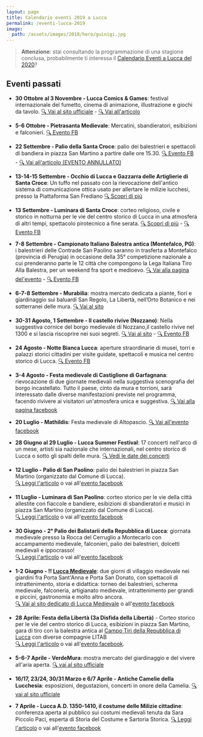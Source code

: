 ```yaml
---
layout: page
title: Calendario eventi 2019 a Lucca
permalink: /eventi-lucca-2019
image:
  path: /assets/images/2018/hero/guinigi.jpg
---
```


> **Attenzione**: stai consultando la programmazione di una stagione conclusa,
> probabilmente ti interessa il [Calendario Eventi a Lucca del
> 2020](/eventi-lucca-2020)?

## Eventi passati

* **30 Ottobre al 3 Novembre - Lucca Comics & Games**: festival internazionale del
  fumetto, cinema di animazione, illustrazione e giochi da tavolo. [:mag: Vai al
  sito ufficiale](https://www.luccacomicsandgames.com) - [:mag: Vai all'articolo](/2019/lucca-comics-feudalesimo-liberta)

* **5-6 Ottobre - Pietrasanta Medievale**: Mercatini, sbandieratori, esibizioni
  e falconieri. [:mag: Evento FB](https://www.facebook.com/events/501447667287025/)

* **22 Settembre - Palio della Santa Croce**: palio dei balestrieri e spettacoli
  di bandiera in piazza San Martino a partire dalle ore 15.30. [:mag: Evento
  FB](https://www.facebook.com/events/1278991108937603/) - [:mag: Vai all'articolo (EVENTO ANNULLATO)](/2019/palio-santa-croce)

* **13-14-15 Settembre - Occhio di Lucca e Gazzarra delle Artiglierie di Santa
  Croce**: Un tuffo nel passato con la rievocazione dell'antico sistema di
  comunicazione ottica usato per allertare le milizie lucchesi, presso
  la Piattaforma San Frediano [:mag: Scopri di
  più](http://www.comune.lucca.it/flex/cm/pages/ServeBLOB.php/L/IT/IDPagina/20146)

* **13 Settembre - Luminara di Santa Croce**: corteo religioso, civile e storico
  in notturna per le vie del centro storico di Lucca in una atmosfera di altri
  tempi, spettacolo pirotecnico a fine serata. [:mag: Scopri di
  più](http://www.comune.lucca.it/flex/cm/pages/ServeBLOB.php/L/IT/IDPagina/12058) - [:mag: Evento FB](https://www.facebook.com/events/421172428525712/)

* **7-8 Settembre - Campionato Italiano Balestra antica (Montefalco, PG)**: i
  balestrieri delle Contrade San Paolino saranno in trasferta a Montefalco
  (provincia di Perugia) in occasione della 35° competizione nazionale a cui
  prenderanno parte le 12 città che compongono la Lega Italiana Tiro Alla
  Balestra, per un weekend fra sport e medioevo. [:mag: Vai alla pagina
  del'evento](/2019/campionato-litab-montefalco) - [:mag: Evento
  FB](https://facebook.com/events/1128188134035140/)

* **6-7-8 Settembre - Murabilia**: mostra mercato dedicata a piante, fiori e
  giardinaggio sui baluardi San Regolo, La Libertà, nell’Orto Botanico e nei
  sotterranei delle mura. [:mag: Vai al sito](http://www.comune.lucca.it/flex/cm/pages/ServeBLOB.php/L/IT/IDPagina/20106)

* **30-31 Agosto, 1 Settembre - Il castello rivive (Nozzano)**: Nella suggestiva
  cornice del borgo medievale di Nozzano,il castello rivive nel 1300 e si lascia
  riscoprire nei suoi segreti. [:mag: Vai al sito](http://www.ilcastellorivive.it/htm/eventi.html) - [:mag: Evento FB](https://www.facebook.com/events/2707388579293784/)

* **24 Agosto - Notte Bianca Lucca**: aperture straordinarie di musei, torri e
  palazzi storici cittadini per visite guidate, spettacoli e musica nel centro
  storico di Lucca. [:mag: Evento FB](https://www.facebook.com/events/1320313331478658/)

* **3-4 Agosto - Festa medievale di Castiglione di Garfagnana**: rievocazione di
  due giornate medievali nella suggestiva scenografia del borgo incastellato.
  Tutto il paese, cinto da mura e torrioni, sarà interessato dalle diverse
  manifestazioni previste nel programma, facendo rivivere ai visitatori
  un'atmosfera unica e suggestiva. [:mag: Vai alla pagina facebook](https://www.facebook.com/castiglionegarfagnana/)

* **20 Luglio - Mathildis**: Festa medievale di Altopascio. [:mag: Vai all'evento facebook](https://www.facebook.com/events/895805297448985/)

* **28 Giugno al 29 Luglio - Lucca Summer Festival**: 17 concerti nell'arco di
  un mese, artisti sia nazionale che internazionali, nel centro storico di Lucca
  o sotto gli spalti delle mura. [:mag: Vedi le date dei concerti](https://www.welcome2lucca.com/lucca-summer-festival-2019/)

* **12 Luglio - Palio di San Paolino**: palio dei balestrieri in piazza San
  Martino (organizzato dal Comune di Lucca).<br/>
  [:mag: Leggi l'articolo](/2019/giorni-san-paolino) o vai
  all'[evento facebook](https://www.facebook.com/events/631569770586405/)

* **11 Luglio - Luminara di San Paolino**: corteo storico per le vie della città
  allestite con fiaccole e bandiere, esibizioni di sbandieratori e musici in
  piazza San Martino (organizzato dal Comune di Lucca).<br/>
  [:mag: Leggi l'articolo](/2019/giorni-san-paolino) o vai
  all'[evento facebook](https://www.facebook.com/events/631569770586405/)

* **30 Giugno - 2° Palio dei Balistarii della Repubblica di Lucca**: giornata
  medievale presso la Rocca del Cerruglio a Montecarlo con accampamento medievale,
  falconieri, palio dei balestrieri, dolcetti medievali e ippocrasso!<br/>
  [:mag: Leggi l'articolo](/2019/eventi-palio-balistarii-repubblica-lucca) o vai
  all'[evento facebook](https://www.facebook.com/events/2267112130275959/)

* **1-2 Giugno - :bangbang: [Lucca Medievale](https://luccamedievale.it)**: due
  giorni di villaggio medievale nei giardini fra Porta Sant'Anna e Porta San
  Donato, con spettacoli di intrattenimento, storia e didattica: torneo dei
  balestrieri, scherma medievale, falconeria, artigianato medievale, intrattenimento per grandi e piccini, gastronomia e molto altro ancora.<br/>
  [:mag: Vai al sito dedicato di Lucca Medievale](https://luccamedievale.it) o all'[evento facebook](https://www.facebook.com/events/2088772917854661)

* **28 Aprile: Festa della Libertà (3a Disfida della Libertà)** - Corteo storico
  per le vie del centro storico di Lucca, esibizioni in piazza San Martino, gara
  di tiro con la balestra antica al [Campo Tiri della Repubblica di
  Lucca](https://goo.gl/maps/Cz3SQuVr9YE2) con diverse compagnie LITAB<br/>
  [:mag: Leggi l'articolo](/2019/650-festa-liberta-lucca) o vai all'[evento
  facebook](https://www.facebook.com/events/2578040852268084).

* **5-6-7 Aprile - VerdeMura**: mostra mercato del giardinaggio e del vivere all'aria aperta. [:mag: vai al sito ufficiale](https://www.verdemura.it)

* **16/17, 23/24, 30/31 Marzo e 6/7 Aprile - Antiche Camelie della Lucchesia**:
  esposizioni, degustazioni, concerti in onore della Camelia. [:mag: vai al sito ufficiale](http://www.camelielucchesia.it/)

* **7 Aprile - Lucca A.D. 1350-1410, il costume delle Milizie cittadine**:
  conferenza aperta al pubblico sui costumi medievali tenuta da Sara Piccolo
  Paci, esperta di Storia del Costume e Sartoria Storica. [:mag: Leggi l'articolo](/2019/lucca-ad-costume-milizie) o vai all'[evento facebook](https://www.facebook.com/events/306928230004879)
